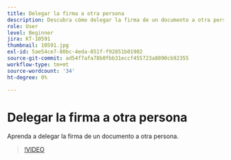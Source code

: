 ```yaml
---
title: Delegar la firma a otra persona
description: Descubra cómo delegar la firma de un documento a otra persona
role: User
level: Beginner
jira: KT-10591
thumbnail: 10591.jpg
exl-id: 5ae54ce7-80bc-4eda-851f-f92851b01902
source-git-commit: ad54f7afa78b0fbb31eccf455723a8890cb92355
workflow-type: tm+mt
source-wordcount: '34'
ht-degree: 0%

---
```


# Delegar la firma a otra persona

Aprenda a delegar la firma de un documento a otra persona.

>[!VIDEO](https://video.tv.adobe.com/v/343856?quality=12&learn=on&hidetitle=true)

